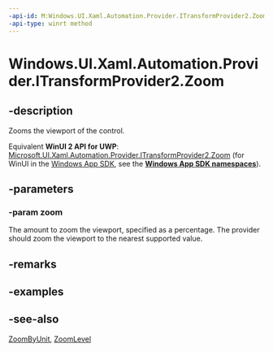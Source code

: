 ```yaml
---
-api-id: M:Windows.UI.Xaml.Automation.Provider.ITransformProvider2.Zoom(System.Double)
-api-type: winrt method
---
```


<!-- Method syntax
public void Zoom(System.Double zoom)
-->

# Windows.UI.Xaml.Automation.Provider.ITransformProvider2.Zoom

## -description
Zooms the viewport of the control.

Equivalent **WinUI 2 API for UWP**: [Microsoft.UI.Xaml.Automation.Provider.ITransformProvider2.Zoom](/windows/winui/api/microsoft.ui.xaml.automation.provider.itransformprovider2.zoom) (for WinUI in the [Windows App SDK](/windows/apps/windows-app-sdk/), see the **[Windows App SDK namespaces](/windows/windows-app-sdk/api/winrt/)**).

## -parameters
### -param zoom
The amount to zoom the viewport, specified as a percentage. The provider should zoom the viewport to the nearest supported value.

## -remarks

## -examples

## -see-also
[ZoomByUnit](itransformprovider2_zoombyunit_1744877203.md), [ZoomLevel](itransformprovider2_zoomlevel.md)
